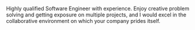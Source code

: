 Highly qualified Software Engineer with experience. Enjoy creative problem solving and getting exposure on multiple projects, and I would excel in the collaborative environment on which your company prides itself.
